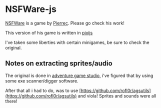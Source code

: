 # NSFWare-js

[NSFWare](https://pierrec.itch.io/nsfware) is a game by [Pierrec](https://pierrec.itch.io/). Please go check his work!

This version of his game is written in [pixijs](https://pixijs.com/)

I've taken some liberties with certain minigames, be sure to check the original.

## Notes on extracting sprites/audio

The original is done in [adventure game studio](https://www.adventuregamestudio.co.uk/), i've figured that by using some exe scanner/digger software.

After that all i had to do, was to use [https://github.com/rofl0r/agsutils](https://github.com/rofl0r/agsutils) and viola! Sprites and sounds were all there!